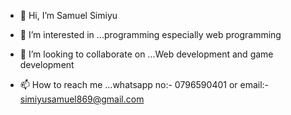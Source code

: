 - 👋 Hi, I’m Samuel Simiyu
- 👀 I’m interested in ...programming especially web programming

- 💞️ I’m looking to collaborate on ...Web development and game development
- 📫 How to reach me ...whatsapp no:- 0796590401 or email:- simiyusamuel869@gmail.com

<!---
simiyu-samuel/simiyu-samuel is a ✨ special ✨ repository because its `README.md` (this file) appears on your GitHub profile.
You can click the Preview link to take a look at your changes.
--->
